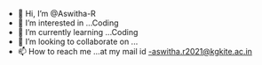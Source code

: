 - 👋 Hi, I’m @Aswitha-R
- 👀 I’m interested in ...Coding
- 🌱 I’m currently learning ...Coding
- 💞️ I’m looking to collaborate on ...
- 📫 How to reach me ...at my mail id -aswitha.r2021@kgkite.ac.in

<!---
Aswitha-R/Aswitha-R is a ✨ special ✨ repository because its `README.md` (this file) appears on your GitHub profile.
You can click the Preview link to take a look at your changes.
--->
